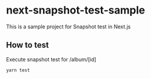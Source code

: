 # next-snapshot-test-sample

This is a sample project for Snapshot test in Next.js

## How to test

Execute snapshot test for /album/[id]

```bash
yarn test
```
